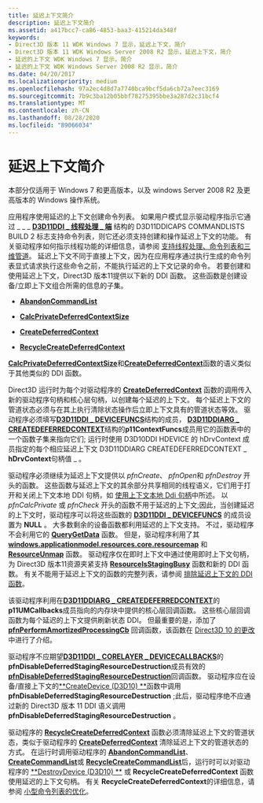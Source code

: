 ```yaml
---
title: 延迟上下文简介
description: 延迟上下文简介
ms.assetid: a417bcc7-ca86-4853-baa3-415214da348f
keywords:
- Direct3D 版本 11 WDK Windows 7 显示，延迟上下文，简介
- Direct3D 版本 11 WDK Windows Server 2008 R2 显示，延迟上下文，简介
- 延迟的上下文 WDK Windows 7 显示，简介
- 延迟的上下文 WDK Windows Server 2008 R2 显示，简介
ms.date: 04/20/2017
ms.localizationpriority: medium
ms.openlocfilehash: 97a2ec4d8d7a7740bca9bcf5da6cb72a7eec3169
ms.sourcegitcommit: 7b9c3ba12b05bbf78275395bbe3a287d2c31bcf4
ms.translationtype: MT
ms.contentlocale: zh-CN
ms.lasthandoff: 08/28/2020
ms.locfileid: "89066034"
---
```

# <a name="introduction-to-deferred-contexts"></a>延迟上下文简介


本部分仅适用于 Windows 7 和更高版本，以及 windows Server 2008 R2 及更高版本的 Windows 操作系统。

应用程序使用延迟的上下文创建命令列表。 如果用户模式显示驱动程序指示它通过 \_ \_ \_ [**D3D11DDI \_ 线程处理 \_ 端**](/windows-hardware/drivers/ddi/d3d10umddi/ns-d3d10umddi-d3d11ddi_threading_caps) 结构的 D3D11DDICAPS COMMANDLISTS BUILD 2 标志支持命令列表，则它还必须支持创建和操作延迟上下文的功能。 有关驱动程序如何指示线程功能的详细信息，请参阅 [支持线程处理、命令列表和三维管道](supporting-threading--command-lists--and-3-d-pipeline.md)。 延迟上下文不同于直接上下文，因为在应用程序通过执行生成的命令列表显式请求执行这些命令之前，不能执行延迟的上下文记录的命令。 若要创建和使用延迟上下文，Direct3D 版本11提供以下新的 DDI 函数。 这些函数是创建设备/立即上下文组合所需的信息的子集。

-   [**AbandonCommandList**](/windows-hardware/drivers/ddi/d3d10umddi/nc-d3d10umddi-pfnd3d11ddi_abandoncommandlist)

-   [**CalcPrivateDeferredContextSize**](/windows-hardware/drivers/ddi/d3d10umddi/nc-d3d10umddi-pfnd3d11ddi_calcprivatedeferredcontextsize)

-   [**CreateDeferredContext**](/windows-hardware/drivers/ddi/d3d10umddi/nc-d3d10umddi-pfnd3d11ddi_createdeferredcontext)

-   [**RecycleCreateDeferredContext**](/windows-hardware/drivers/ddi/d3d10umddi/nc-d3d10umddi-pfnd3d11ddi_recyclecreatedeferredcontext)

[**CalcPrivateDeferredContextSize**](/windows-hardware/drivers/ddi/d3d10umddi/nc-d3d10umddi-pfnd3d11ddi_calcprivatedeferredcontextsize)和[**CreateDeferredContext**](/windows-hardware/drivers/ddi/d3d10umddi/nc-d3d10umddi-pfnd3d11ddi_createdeferredcontext)函数的语义类似于其他类似的 DDI 函数。

Direct3D 运行时为每个对驱动程序的 [**CreateDeferredContext**](/windows-hardware/drivers/ddi/d3d10umddi/nc-d3d10umddi-pfnd3d11ddi_createdeferredcontext) 函数的调用传入新的驱动程序句柄和核心层句柄，以创建每个延迟的上下文。 每个延迟上下文的管道状态必须与在其上执行清除状态操作后立即上下文具有的管道状态等效。 驱动程序必须填写[**D3D11DDI \_ DEVICEFUNCS**](/windows-hardware/drivers/ddi/d3d10umddi/ns-d3d10umddi-d3d11ddi_devicefuncs)结构的成员， [**D3D11DDIARG \_ CREATEDEFERREDCONTEXT**](/windows-hardware/drivers/ddi/d3d10umddi/ns-d3d10umddi-d3d11ddiarg_createdeferredcontext)结构的**p11ContextFuncs**成员用它的函数表中的一个函数子集来指向它们; 运行时使用 D3D10DDI HDEVICE 的 hDrvContext 成员指定的每个相应延迟上下文 D3D11DDIARG CREATEDEFERREDCONTEXT \_ **hDrvContext**句柄值 \_ 。

驱动程序必须继续为延迟上下文提供以 *pfnCreate*、 *pfnOpen*和 *pfnDestroy* 开头的函数。 这些函数与延迟上下文的其余部分共享相同的线程语义，它们用于打开和关闭上下文本地 DDI 句柄，如 [使用上下文本地 Ddi 句柄](using-context-local-ddi-handles.md)中所述。 以 *pfnCalcPrivate* 或 *pfnCheck* 开头的函数不用于延迟的上下文;因此，当创建延迟的上下文时，驱动程序可以将这些函数的 [**D3D11DDI \_ DEVICEFUNCS**](/windows-hardware/drivers/ddi/d3d10umddi/ns-d3d10umddi-d3d11ddi_devicefuncs) 的成员设置为 **NULL** 。 大多数剩余的设备函数都利用延迟的上下文支持。 不过，驱动程序不会利用它的 [**QueryGetData**](/windows-hardware/drivers/ddi/d3d10umddi/nc-d3d10umddi-pfnd3d10ddi_querygetdata) 函数。 但是，驱动程序利用了其 [**windows.applicationmodel.resources.core.resourcemap**](/windows-hardware/drivers/ddi/d3d10umddi/nc-d3d10umddi-pfnd3d10ddi_resourcemap) 和 [**ResourceUnmap**](/windows-hardware/drivers/ddi/d3d10umddi/nc-d3d10umddi-pfnd3d10ddi_resourceunmap) 函数。 驱动程序仅在即时上下文中通过使用即时上下文句柄，为 Direct3D 版本11资源夹紧支持 [**ResourceIsStagingBusy**](/windows-hardware/drivers/ddi/d3d10umddi/nc-d3d10umddi-pfnd3d10ddi_resourceisstagingbusy) 函数和新的 DDI 函数。 有关不能用于延迟上下文的函数的完整列表，请参阅 [排除延迟上下文的 DDI 函数](excluding-ddi-functions-for-deferred-contexts.md)。

该驱动程序利用在[**D3D11DDIARG \_ CREATEDEFERREDCONTEXT**](/windows-hardware/drivers/ddi/d3d10umddi/ns-d3d10umddi-d3d11ddiarg_createdeferredcontext)的**p11UMCallbacks**成员指向的内存块中提供的核心层回调函数。 这些核心层回调函数为每个延迟的上下文提供刷新状态 DDI。 但最重要的是，添加了 [**pfnPerformAmortizedProcessingCb**](/windows-hardware/drivers/ddi/d3d10umddi/nc-d3d10umddi-pfnd3d11ddi_perform_amortized_processing_cb) 回调函数，该函数在 [Direct3D 10 的更改](changes-from-direct3d-10.md)中进行了介绍。

驱动程序不应期望[**D3D11DDI \_ CORELAYER \_ DEVICECALLBACKS**](/windows-hardware/drivers/ddi/d3d10umddi/ns-d3d10umddi-d3d11ddi_corelayer_devicecallbacks)的**pfnDisableDeferredStagingResourceDestruction**成员有效的[**pfnDisableDeferredStagingResourceDestruction**](/windows-hardware/drivers/ddi/d3d10umddi/nc-d3d10umddi-pfnd3d10ddi_disable_deferred_staging_resource_destruction_cb)回调函数。 驱动程序应在设备/直接上下文的[**CreateDevice (D3D10) **](/windows-hardware/drivers/ddi/d3d10umddi/nc-d3d10umddi-pfnd3d10ddi_createdevice)函数中调用**pfnDisableDeferredStagingResourceDestruction** ;此后，驱动程序绝不应通过新的 Direct3D 版本 11 DDI 语义调用**pfnDisableDeferredStagingResourceDestruction** 。

驱动程序的 [**RecycleCreateDeferredContext**](/windows-hardware/drivers/ddi/d3d10umddi/nc-d3d10umddi-pfnd3d11ddi_recyclecreatedeferredcontext) 函数必须清除延迟上下文的管道状态，类似于驱动程序的 [**CreateDeferredContext**](/windows-hardware/drivers/ddi/d3d10umddi/nc-d3d10umddi-pfnd3d11ddi_createdeferredcontext) 清除延迟上下文的管道状态的方式。 在运行时调用驱动程序的 [**AbandonCommandList**](/windows-hardware/drivers/ddi/d3d10umddi/nc-d3d10umddi-pfnd3d11ddi_abandoncommandlist)、 [**CreateCommandList**](/windows-hardware/drivers/ddi/d3d10umddi/nc-d3d10umddi-pfnd3d11ddi_createcommandlist)或 [**RecycleCreateCommandList**](/windows-hardware/drivers/ddi/d3d10umddi/nc-d3d10umddi-pfnd3d11ddi_recyclecreatecommandlist)后，运行时可以对驱动程序的 [**DestroyDevice (D3D10) **](/windows-hardware/drivers/ddi/d3d10umddi/nc-d3d10umddi-pfnd3d10ddi_destroydevice) 或 **RecycleCreateDeferredContext** 函数使用延迟的上下文句柄。 有关 **RecycleCreateDeferredContext**的详细信息，请参阅 [小型命令列表的优化](supporting-command-lists.md)。

 

